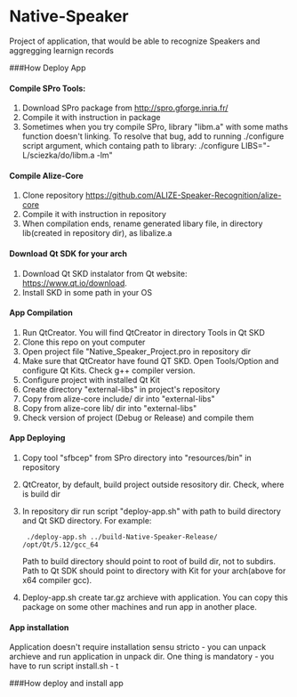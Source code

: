 # Native-Speaker
Project of application, that would be able to recognize Speakers and aggregging learnign records

###How Deploy App

#### Compile SPro Tools: 
1. Download SPro package from http://spro.gforge.inria.fr/
2. Compile it with instruction in package
3. Sometimes when you try compile SPro, library "libm.a" with some maths function doesn't linking. To resolve that bug, add to running ./configure script argument, which containg path to library:
./configure LIBS="-L/sciezka/do/libm.a -lm" 

#### Compile Alize-Core 

1. Clone repository https://github.com/ALIZE-Speaker-Recognition/alize-core
2. Compile it with instruction in repository
3. When compilation ends, rename generated libary file, in directory lib(created in repository dir), as libalize.a 

#### Download Qt SDK for your arch

1. Download Qt SKD instalator from Qt website: https://www.qt.io/download.
2. Install SKD in some path in your OS

#### App Compilation

1. Run QtCreator. You will find QtCreator in directory Tools in Qt SKD
2. Clone this repo on yout computer 
3. Open project file "Native_Speaker_Project.pro in repository dir
4. Make sure that QtCreator have found QT SKD. Open Tools/Option and configure Qt Kits. Check g++ compiler version.
5. Configure project with installed Qt Kit
6. Create directory "external-libs" in project's repository
6. Copy from alize-core include/ dir into "external-libs"
7. Copy from alize-core lib/ dir into "external-libs" 
8. Check version of project (Debug or Release) and compile them

#### App Deploying
1. Copy tool "sfbcep" from SPro directory into "resources/bin" in repository
2. QtCreator, by default, build project outside resository dir. Check, where is build dir
3. In repository dir run script "deploy-app.sh" with path to build directory and Qt SKD directory. For example:

    	./deploy-app.sh ../build-Native-Speaker-Release/ /opt/Qt/5.12/gcc_64
        
    Path to build directory should point to root of build dir, not to subdirs. Path to Qt SDK should point to directory with Kit for your arch(above for x64 compiler gcc).  
4. Deploy-app.sh create tar.gz archieve with application. You can copy this package on some other machines and run app in another place.

#### App installation
Application doesn't require installation sensu stricto - you can unpack archieve and run application in unpack dir. One thing is mandatory - you have to run script install.sh - t  

 

###How deploy and install app



